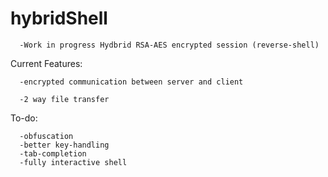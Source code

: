# hybridShell

      -Work in progress Hydbrid RSA-AES encrypted session (reverse-shell)

  Current Features:
  
      -encrypted communication between server and client
  
      -2 way file transfer
      
  To-do:
  
      -obfuscation
      -better key-handling
      -tab-completion
      -fully interactive shell
  

